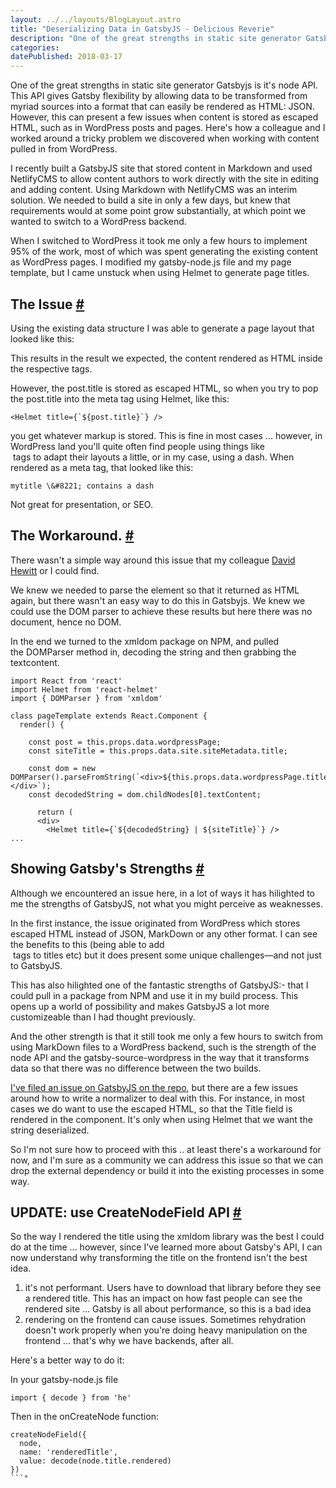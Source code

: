```yaml
---
layout: ../../layouts/BlogLayout.astro
title: "Deserializing Data in GatsbyJS - Delicious Reverie"
description: "One of the great strengths in static site generator Gatsbyjs is the node API but it can present a few issues in certain circumstances when content is stored as escaped HTML, such as in WordPress posts and pages. Here's how we recently dealt with this issue when using react-helmet."
categories:
datePublished: 2018-03-17
---
```

One of the great strengths in static site generator Gatsbyjs is it's node API. This API gives Gatsby flexibility by allowing data to be transformed from myriad sources into a format that can easily be rendered as HTML: JSON. However, this can present a few issues when content is stored as escaped HTML, such as in WordPress posts and pages. Here's how a colleague and I worked around a tricky problem we discovered when working with content pulled in from WordPress.

I recently built a GatsbyJS site that stored content in Markdown and used NetlifyCMS to allow content authors to work directly with the site in editing and adding content. Using Markdown with NetlifyCMS was an interim solution. We needed to build a site in only a few days, but knew that requirements would at some point grow substantially, at which point we wanted to switch to a WordPress backend.

When I switched to WordPress it took me only a few hours to implement 95% of the work, most of which was spent generating the existing content as WordPress pages. I modified my gatsby-node.js file and my page template, but I came unstuck when using Helmet to generate page titles.

## The Issue [#](https://deliciousreverie.co.uk/posts/deserializing-data-in-gatsbyjs/#the-issue)

Using the existing data structure I was able to generate a page layout that looked like this:

This results in the result we expected, the content rendered as HTML inside the respective tags.

However, the post.title is stored as escaped HTML, so when you try to pop the post.title into the meta tag using Helmet, like this:

```
<Helmet title={`${post.title}`} />
```

you get whatever markup is stored. This is fine in most cases ... however, in WordPress land you'll quite often find people using things like <br> tags to adapt their layouts a little, or in my case, using a dash. When rendered as a meta tag, that looked like this:

```
mytitle \&#8221; contains a dash
```

Not great for presentation, or SEO.

## The Workaround. [#](https://deliciousreverie.co.uk/posts/deserializing-data-in-gatsbyjs/#the-workaround.)

There wasn't a simple way around this issue that my colleague [David Hewitt](https://twitter.com/Mosh1e) or I could find.

We knew we needed to parse the element so that it returned as HTML again, but there wasn't an easy way to do this in Gatsbyjs. We knew we could use the DOM parser to achieve these results but here there was no document, hence no DOM.

In the end we turned to the xmldom package on NPM, and pulled the DOMParser method in, decoding the string and then grabbing the textcontent.

```
import React from 'react'
import Helmet from 'react-helmet'
import { DOMParser } from 'xmldom'

class pageTemplate extends React.Component {
  render() {

    const post = this.props.data.wordpressPage;
    const siteTitle = this.props.data.site.siteMetadata.title;

    const dom = new DOMParser().parseFromString(`<div>${this.props.data.wordpressPage.title}</div>`);
    const decodedString = dom.childNodes[0].textContent;

      return (
      <div>
        <Helmet title={`${decodedString} | ${siteTitle}`} />
...
```

## Showing Gatsby's Strengths [#](https://deliciousreverie.co.uk/posts/deserializing-data-in-gatsbyjs/#showing-gatsby's-strengths)

Although we encountered an issue here, in a lot of ways it has hilighted to me the strengths of GatsbyJS, not what you might perceive as weaknesses.

In the first instance, the issue originated from WordPress which stores escaped HTML instead of JSON, MarkDown or any other format. I can see the benefits to this (being able to add <br> tags to titles etc) but it does present some unique challenges—and not just to GatsbyJS.

This has also hilighted one of the fantastic strengths of GatsbyJS:- that I could pull in a package from NPM and use it in my build process. This opens up a world of possibility and makes GatsbyJS a lot more customizeable than I had thought previously.

And the other strength is that it still took me only a few hours to switch from using MarkDown files to a WordPress backend, such is the strength of the node API and the gatsby-source-wordpress in the way that it transforms data so that there was no difference between the two builds.

[I've filed an issue on GatsbyJS on the repo](https://github.com/gatsbyjs/gatsby/issues/4543), but there are a few issues around how to write a normalizer to deal with this. For instance, in most cases we do want to use the escaped HTML, so that the Title field is rendered in the component. It's only when using Helmet that we want the string deserialized.

So I'm not sure how to proceed with this .. at least there's a workaround for now, and I'm sure as a community we can address this issue so that we can drop the external dependency or build it into the existing processes in some way.

## UPDATE: use CreateNodeField API [#](https://deliciousreverie.co.uk/posts/deserializing-data-in-gatsbyjs/#update:-use-createnodefield-api)

So the way I rendered the title using the xmldom library was the best I could do at the time ... however, since I've learned more about Gatsby's API, I can now understand why transforming the title on the frontend isn't the best idea.

1.  it's not performant. Users have to download that library before they see a rendered title. This has an impact on how fast people can see the rendered site ... Gatsby is all about performance, so this is a bad idea
2.  rendering on the frontend can cause issues. Sometimes rehydration doesn't work properly when you're doing heavy manipulation on the frontend ... that's why we have backends, after all.

Here's a better way to do it:

In your gatsby-node.js file

```
import { decode } from 'he'
```

Then in the onCreateNode function:

```
createNodeField({
  node,
  name: 'renderedTitle',
  value: decode(node.title.rendered)
})
```"